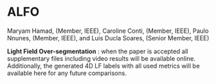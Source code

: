 # ALFO
Maryam Hamad, (Member, IEEE), Caroline Conti, (Member, IEEE), Paulo Nnunes, (Member, IEEE), and Luis Ducla Soares, (Senior Member, IEEE)

**Light Field Over-segmentation** : 
when the paper is accepted all supplementary files including video results will be available online.
Additionally, the generated 4D LF labels with all used metrics will be available here for any future comparisons.
